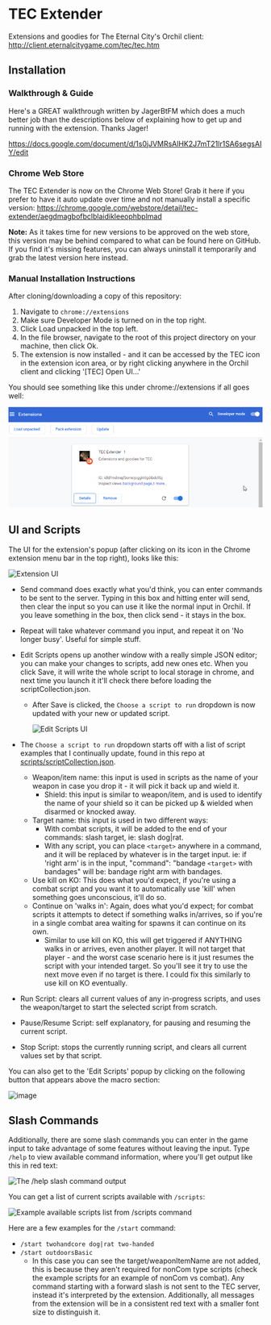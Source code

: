 # TEC Extender

Extensions and goodies for The Eternal City's Orchil client: http://client.eternalcitygame.com/tec/tec.htm

## Installation
### Walkthrough & Guide
Here's a GREAT walkthrough written by JagerBtFM which does a much better job than the descriptions below of explaining how to get up and running with the extension. Thanks Jager!

https://docs.google.com/document/d/1s0jJVMRsAlHK2J7mT21lr1SA6segsAIY/edit

### Chrome Web Store
The TEC Extender is now on the Chrome Web Store! Grab it here if you prefer to have it auto update over time and not manually install a specific version: https://chrome.google.com/webstore/detail/tec-extender/aegdmagbofbclblaidikleeophbplmad

**Note:** As it takes time for new versions to be approved on the web store, this version may be behind compared to what can be found here on GitHub. If you find it's missing features, you can always uninstall it temporarily and grab the latest version here instead. 

### Manual Installation Instructions
After cloning/downloading a copy of this repository:

1. Navigate to ```chrome://extensions```
2. Make sure Developer Mode is turned on in the top right.
3. Click Load unpacked in the top left.
4. In the file browser, navigate to the root of this project directory on your machine, then click Ok.
5. The extension is now installed - and it can be accessed by the TEC icon in the extension icon area, or by right clicking anywhere in the Orchil client and clicking '[TEC] Open UI...'

You should see something like this under chrome://extensions if all goes well:

![Extensions](https://github.com/jdalley/tecext/blob/main/images/extensions.png)

## UI and Scripts

The UI for the extension's popup (after clicking on its icon in the Chrome extension menu bar in the top right), looks like this:

![Extension UI](https://user-images.githubusercontent.com/232725/201486465-afda359a-942f-4f3a-a906-99d6878e9bed.png "Extension UI")

* Send command does exactly what you'd think, you can enter commands to be sent to the server. Typing in this box and hitting enter will send, then clear the input so you can use it like the normal input in Orchil. If you leave something in the box, then click send - it stays in the box.
* Repeat will take whatever command you input, and repeat it on 'No longer busy'. Useful for simple stuff.
* Edit Scripts opens up another window with a really simple JSON editor; you can make your changes to scripts, add new ones etc. When you click Save, it will write the whole script to local storage in chrome, and next time you launch it it'll check there before loading the scriptCollection.json.
    * After Save is clicked, the `Choose a script to run` dropdown is now updated with your new or updated script.

		![Edit Scripts UI](https://user-images.githubusercontent.com/232725/201486550-78cfb7a2-8b70-437e-9f93-18a729921d82.png "Edit Scripts UI")


* The `Choose a script to run` dropdown starts off with a list of script examples that I continually update, found in this repo at [scripts/scriptCollection.json](scripts/scriptCollection.json).
    * Weapon/item name: this input is used in scripts as the name of your weapon in case you drop it - it will pick it back up and wield it.
		* Shield: this input is similar to weapon/item, and is used to identify the name of your shield so it can be picked up & wielded when disarmed or knocked away.
    * Target name: this input is used in two different ways:
        * With combat scripts, it will be added to the end of your commands: slash target, ie: slash dog|rat.
        * With any script, you can place `<target>` anywhere in a command, and it will be replaced by whatever is in the target input. ie: if 'right arm' is in the input, "command": "bandage `<target>` with bandages" will be: bandage right arm with bandages.
    * Use kill on KO: This does what you'd expect, if you're using a combat script and you want it to automatically use 'kill' when something goes unconscious, it'll do so.
    * Continue on 'walks in': Again, does what you'd expect; for combat scripts it attempts to detect if something walks in/arrives, so if you're in a single combat area waiting for spawns it can continue on its own.
        * Similar to use kill on KO, this will get triggered if ANYTHING walks in or arrives, even another player. It will not target that player - and the worst case scenario here is it just resumes the script with your intended target. So you'll see it try to use the next move even if no target is there. I could fix this similarly to use kill on KO eventually.
* Run Script: clears all current values of any in-progress scripts, and uses the weapon/target to start the selected script from scratch.
* Pause/Resume Script: self explanatory, for pausing and resuming the current script.
* Stop Script: stops the currently running script, and clears all current values set by that script.

You can also get to the 'Edit Scripts' popup by clicking on the following button that appears above the macro section:  

![image](https://user-images.githubusercontent.com/232725/85637391-b0e63980-b648-11ea-801f-0fe4338437e9.png)

## Slash Commands

Additionally, there are some slash commands you can enter in the game input to take advantage of some features without leaving the input. Type `/help` to view available command information, where you'll get output like this in red text:

![The /help slash command output](https://user-images.githubusercontent.com/232725/201486934-79de82df-c736-4f6d-8cda-5222c6f9d865.png "The /help slash command output")

You can get a list of current scripts available with `/scripts`:

![Example available scripts list from /scripts command](https://user-images.githubusercontent.com/232725/85637298-78466000-b648-11ea-919d-8eb24d2bc1d2.png "Example available scripts list from /scripts command")

Here are a few examples for the `/start` command:
- `/start twohandcore dog|rat two-handed`
- `/start outdoorsBasic`
  - In this case you can see the target/weaponItemName are not added, this is because they aren't required for nonCom type scripts (check the example scripts for an example of nonCom vs combat).
Any command starting with a forward slash is not sent to the TEC server, instead it's interpreted by the extension. Additionally, all messages from the extension will be in a consistent red text with a smaller font size to distinguish it.

